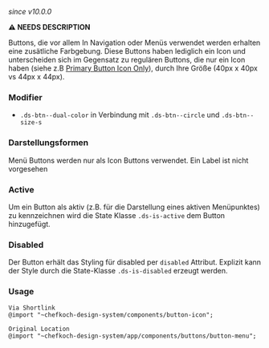 *since v10.0.0*

__⚠️ NEEDS DESCRIPTION__

Buttons, die vor allem In Navigation oder Menüs verwendet werden erhalten eine zusätliche Farbgebung. Diese Buttons haben lediglich ein Icon und unterscheiden sich im Gegensatz zu regulären Buttons, die nur ein Icon haben (siehe z.B [Primary Button Icon Only](#group-buttons-component-primary)), durch Ihre Größe (40px x 40px vs 44px x 44px).

### Modifier
* `.ds-btn--dual-color` in Verbindung mit `.ds-btn--circle`  und `.ds-btn--size-s`

### Darstellungsformen
Menü Buttons werden nur als Icon Buttons verwendet. Ein Label ist nicht vorgesehen

### Active
Um ein Button als aktiv (z.B. für die Darstellung eines aktiven Menüpunktes) zu kennzeichnen wird die State Klasse `.ds-is-active` dem Button hinzugefügt.
### Disabled
Der Button erhält das Styling für disabled per `disabled` Attribut. Explizit kann der Style durch die State-Klasse `.ds-is-disabled` erzeugt werden.

### Usage  
    
    Via Shortlink 
    @import "~chefkoch-design-system/components/button-icon";
    
    Original Location
    @import "~chefkoch-design-system/app/components/buttons/button-menu";
